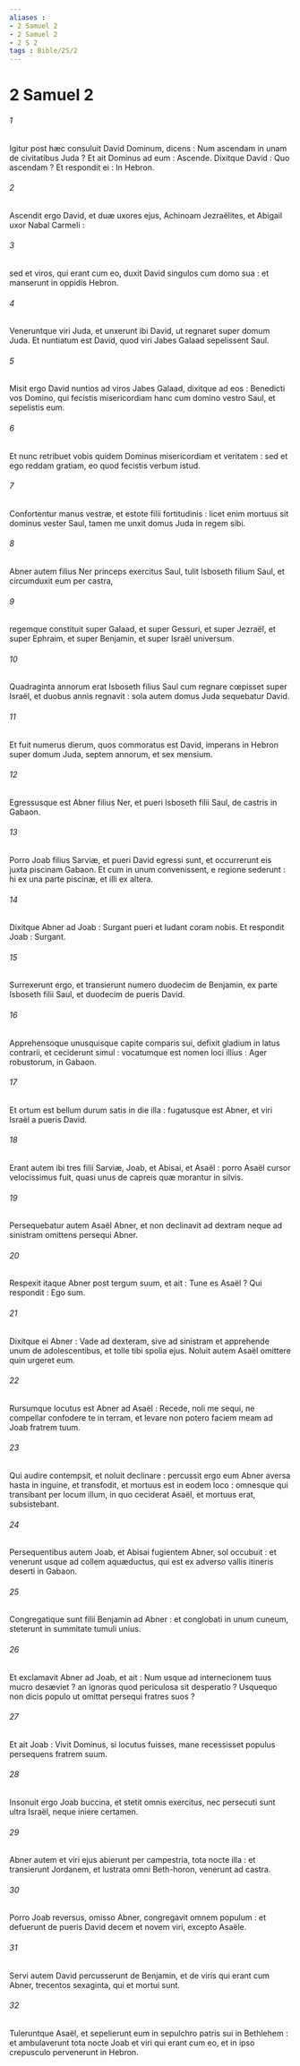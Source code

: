 ```yaml
---
aliases : 
- 2 Samuel 2
- 2 Samuel 2
- 2 S 2
tags : Bible/2S/2
---
```


# 2 Samuel 2

###### 1
Igitur post hæc consuluit David Dominum, dicens : Num ascendam in unam de civitatibus Juda ? Et ait Dominus ad eum : Ascende. Dixitque David : Quo ascendam ? Et respondit ei : In Hebron.
###### 2
Ascendit ergo David, et duæ uxores ejus, Achinoam Jezraëlites, et Abigail uxor Nabal Carmeli :
###### 3
sed et viros, qui erant cum eo, duxit David singulos cum domo sua : et manserunt in oppidis Hebron.
###### 4
Veneruntque viri Juda, et unxerunt ibi David, ut regnaret super domum Juda. Et nuntiatum est David, quod viri Jabes Galaad sepelissent Saul.
###### 5
Misit ergo David nuntios ad viros Jabes Galaad, dixitque ad eos : Benedicti vos Domino, qui fecistis misericordiam hanc cum domino vestro Saul, et sepelistis eum.
###### 6
Et nunc retribuet vobis quidem Dominus misericordiam et veritatem : sed et ego reddam gratiam, eo quod fecistis verbum istud.
###### 7
Confortentur manus vestræ, et estote filii fortitudinis : licet enim mortuus sit dominus vester Saul, tamen me unxit domus Juda in regem sibi.
###### 8
Abner autem filius Ner princeps exercitus Saul, tulit Isboseth filium Saul, et circumduxit eum per castra,
###### 9
regemque constituit super Galaad, et super Gessuri, et super Jezraël, et super Ephraim, et super Benjamin, et super Israël universum.
###### 10
Quadraginta annorum erat Isboseth filius Saul cum regnare cœpisset super Israël, et duobus annis regnavit : sola autem domus Juda sequebatur David.
###### 11
Et fuit numerus dierum, quos commoratus est David, imperans in Hebron super domum Juda, septem annorum, et sex mensium.
###### 12
Egressusque est Abner filius Ner, et pueri Isboseth filii Saul, de castris in Gabaon.
###### 13
Porro Joab filius Sarviæ, et pueri David egressi sunt, et occurrerunt eis juxta piscinam Gabaon. Et cum in unum convenissent, e regione sederunt : hi ex una parte piscinæ, et illi ex altera.
###### 14
Dixitque Abner ad Joab : Surgant pueri et ludant coram nobis. Et respondit Joab : Surgant.
###### 15
Surrexerunt ergo, et transierunt numero duodecim de Benjamin, ex parte Isboseth filii Saul, et duodecim de pueris David.
###### 16
Apprehensoque unusquisque capite comparis sui, defixit gladium in latus contrarii, et ceciderunt simul : vocatumque est nomen loci illius : Ager robustorum, in Gabaon.
###### 17
Et ortum est bellum durum satis in die illa : fugatusque est Abner, et viri Israël a pueris David.
###### 18
Erant autem ibi tres filii Sarviæ, Joab, et Abisai, et Asaël : porro Asaël cursor velocissimus fuit, quasi unus de capreis quæ morantur in silvis.
###### 19
Persequebatur autem Asaël Abner, et non declinavit ad dextram neque ad sinistram omittens persequi Abner.
###### 20
Respexit itaque Abner post tergum suum, et ait : Tune es Asaël ? Qui respondit : Ego sum.
###### 21
Dixitque ei Abner : Vade ad dexteram, sive ad sinistram et apprehende unum de adolescentibus, et tolle tibi spolia ejus. Noluit autem Asaël omittere quin urgeret eum.
###### 22
Rursumque locutus est Abner ad Asaël : Recede, noli me sequi, ne compellar confodere te in terram, et levare non potero faciem meam ad Joab fratrem tuum.
###### 23
Qui audire contempsit, et noluit declinare : percussit ergo eum Abner aversa hasta in inguine, et transfodit, et mortuus est in eodem loco : omnesque qui transibant per locum illum, in quo ceciderat Asaël, et mortuus erat, subsistebant.
###### 24
Persequentibus autem Joab, et Abisai fugientem Abner, sol occubuit : et venerunt usque ad collem aquæductus, qui est ex adverso vallis itineris deserti in Gabaon.
###### 25
Congregatique sunt filii Benjamin ad Abner : et conglobati in unum cuneum, steterunt in summitate tumuli unius.
###### 26
Et exclamavit Abner ad Joab, et ait : Num usque ad internecionem tuus mucro desæviet ? an ignoras quod periculosa sit desperatio ? Usquequo non dicis populo ut omittat persequi fratres suos ?
###### 27
Et ait Joab : Vivit Dominus, si locutus fuisses, mane recessisset populus persequens fratrem suum.
###### 28
Insonuit ergo Joab buccina, et stetit omnis exercitus, nec persecuti sunt ultra Israël, neque iniere certamen.
###### 29
Abner autem et viri ejus abierunt per campestria, tota nocte illa : et transierunt Jordanem, et lustrata omni Beth-horon, venerunt ad castra.
###### 30
Porro Joab reversus, omisso Abner, congregavit omnem populum : et defuerunt de pueris David decem et novem viri, excepto Asaële.
###### 31
Servi autem David percusserunt de Benjamin, et de viris qui erant cum Abner, trecentos sexaginta, qui et mortui sunt.
###### 32
Tuleruntque Asaël, et sepelierunt eum in sepulchro patris sui in Bethlehem : et ambulaverunt tota nocte Joab et viri qui erant cum eo, et in ipso crepusculo pervenerunt in Hebron.
